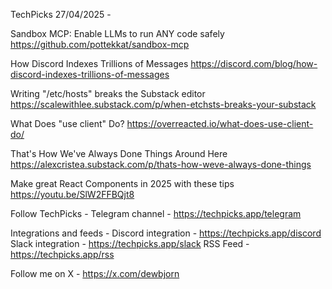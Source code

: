 TechPicks 27/04/2025 -

Sandbox MCP: Enable LLMs to run ANY code safely
https://github.com/pottekkat/sandbox-mcp

How Discord Indexes Trillions of Messages
https://discord.com/blog/how-discord-indexes-trillions-of-messages

Writing "/etc/hosts" breaks the Substack editor
https://scalewithlee.substack.com/p/when-etchsts-breaks-your-substack

What Does "use client" Do?
https://overreacted.io/what-does-use-client-do/

That's How We've Always Done Things Around Here
https://alexcristea.substack.com/p/thats-how-weve-always-done-things

Make great React Components in 2025 with these tips
https://youtu.be/SlW2FFBQjt8

Follow TechPicks -
Telegram channel - https://techpicks.app/telegram

Integrations and feeds -
Discord integration - https://techpicks.app/discord
Slack integration - https://techpicks.app/slack
RSS Feed - https://techpicks.app/rss

Follow me on X - https://x.com/dewbjorn